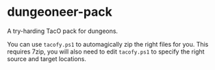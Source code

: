 # dungeoneer-pack
A try-harding TacO pack for dungeons.

You can use `tacofy.ps1` to automagically zip the right files for you. This requires 7zip, you will also need to edit `tacofy.ps1` to specify the right source and target locations.